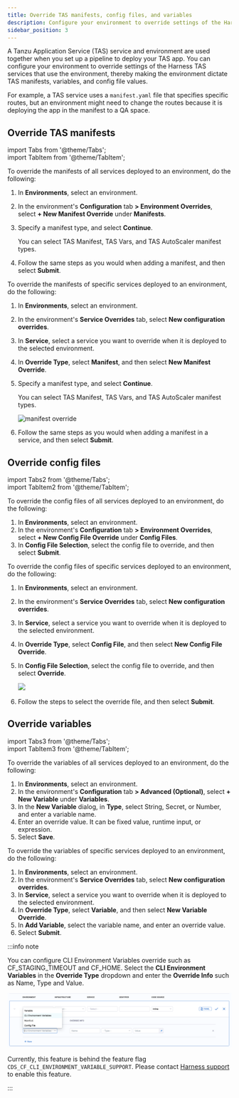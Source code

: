 ```yaml
---
title: Override TAS manifests, config files, and variables
description: Configure your environment to override settings of the Harness TAS services that use the environment, thereby making the environment dictate TAS manifests, variables, and config file values.
sidebar_position: 3
---
```


A Tanzu Application Service (TAS) service and environment are used together when you set up a pipeline to deploy your TAS app. You can configure your environment to override settings of the Harness TAS services that use the environment, thereby making the environment dictate TAS manifests, variables, and config file values.

For example, a TAS service uses a `manifest.yaml` file that specifies specific routes, but an environment might need to change the routes because it is deploying the app in the manifest to a QA space.

## Override TAS manifests


import Tabs from '@theme/Tabs';   
import TabItem from '@theme/TabItem';


<Tabs>
<TabItem value="Environment overrides" label="Environment overrides" default>


To override the manifests of all services deployed to an environment, do the following: 

1. In **Environments**, select an environment.
2. In the environment's **Configuration** tab **> Environment Overrides**, select **+ New Manifest Override** under **Manifests**.
3. Specify a manifest type, and select **Continue**. 
   
   You can select TAS Manifest, TAS Vars, and TAS AutoScaler manifest types.

4. Follow the same steps as you would when adding a manifest, and then select **Submit**.


</TabItem>
<TabItem value="Service overrides" label="Service overrides">


To override the manifests of specific services deployed to an environment, do the following:

1. In **Environments**, select an environment.
2. In the environment's **Service Overrides** tab, select **New configuration overrides**.
3. In **Service**, select a service you want to override when it is deployed to the selected environment.
4. In **Override Type**, select **Manifest**, and then select **New Manifest Override**.
5. Specify a manifest type, and select **Continue**. 
   
   You can select TAS Manifest, TAS Vars, and TAS AutoScaler manifest types.

   ![manifest override](./static/manifest-override.png)

6. Follow the same steps as you would when adding a manifest in a service, and then select **Submit**.


</TabItem>    
</Tabs>


## Override config files


import Tabs2 from '@theme/Tabs';   
import TabItem2 from '@theme/TabItem';


<Tabs2>
<TabItem2 value="Environment overrides" label="Environment overrides" default>


To override the config files of all services deployed to an environment, do the following: 

1. In **Environments**, select an environment.
2. In the environment's **Configuration** tab **> Environment Overrides**, select **+ New Config File Override** under **Config Files**.
3. In **Config File Selection**, select the config file to override, and then select **Submit**.


</TabItem2>
<TabItem2 value="Service overrides" label="Service overrides">


To override the config files of specific services deployed to an environment, do the following:

1. In **Environments**, select an environment.
2. In the environment's **Service Overrides** tab, select **New configuration overrides**.
3. In **Service**, select a service you want to override when it is deployed to the selected environment.
4. In **Override Type**, select **Config File**, and then select **New Config File Override**.
5. In **Config File Selection**, select the config file to override, and then select **Override**.
   
   ![](./static/config-file-override.png)

6. Follow the steps to select the override file, and then select **Submit**.


</TabItem2>    
</Tabs2>

## Override variables 


import Tabs3 from '@theme/Tabs';   
import TabItem3 from '@theme/TabItem';


<Tabs3>
<TabItem3 value="Environment overrides" label="Environment overrides" default>

To override the variables of all services deployed to an environment, do the following:

1. In **Environments**, select an environment.
2. In the environment's **Configuration** tab **> Advanced (Optional)**, select **+ New Variable** under **Variables**.
3. In the **New Variable** dialog, in **Type**, select String, Secret, or Number, and enter a variable name.
4. Enter an override value. It can be fixed value, runtime input, or expression.
5. Select **Save**.


</TabItem3>
<TabItem3 value="Service overrides" label="Service overrides">


To override the variables of specific services deployed to an environment, do the following:

1. In **Environments**, select an environment.
2. In the environment's **Service Overrides** tab, select **New configuration overrides**.
3. In **Service**, select a service you want to override when it is deployed to the selected environment.
4. In **Override Type**, select **Variable**, and then select **New Variable Override**.
5. In **Add Variable**, select the variable name, and enter an override value. 
6. Select **Submit**.


</TabItem3>    
</Tabs3>

:::info note

You can configure CLI Environment Variables override such as CF_STAGING_TIMEOUT and CF_HOME. Select the **CLI Environment Variables** in the **Override Type** dropdown and enter the **Override Info** such as Name, Type and Value.

   ![](static/overrides_cli_environment_variables.png)

Currently, this feature is behind the feature flag `CDS_CF_CLI_ENVIRONMENT_VARIABLE_SUPPORT`. Please contact [Harness support](mailto:support@harness.io) to enable this feature.

:::